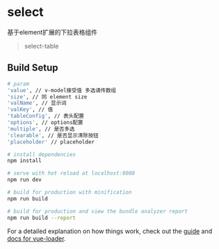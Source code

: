# select

基于element扩展的下拉表格组件

> select-table

## Build Setup

``` bash
# param
'value', // v-model接受值 多选请传数组
'size', // 同 element size
'valName', // 显示词
'valKey', // 值
'tableConfig', // 表头配置
'options', // options配置
'multiple', // 是否多选
'clearable', // 是否显示清除按钮
'placeholder' // placeholder
```

``` bash
# install dependencies
npm install

# serve with hot reload at localhost:8080
npm run dev

# build for production with minification
npm run build

# build for production and view the bundle analyzer report
npm run build --report
```

For a detailed explanation on how things work, check out the [guide](http://vuejs-templates.github.io/webpack/) and [docs for vue-loader](http://vuejs.github.io/vue-loader).
